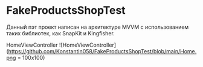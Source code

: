 # FakeProductsShopTest

Данный пэт проект написан на архитектуре MVVM с использованием таких библиотек, как SnapKit и Kingfisher.

HomeViewController
![HomeViewController](https://github.com/Konstantin058/FakeProductsShopTest/blob/main/Home.png = 100x100)
